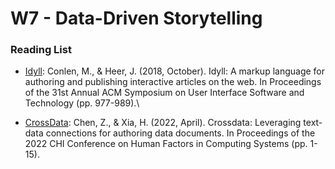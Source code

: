 # W7 - Data-Driven Storytelling

### Reading List

* [Idyll](https://idyll-lang.org/docs): Conlen, M., & Heer, J. (2018, October). Idyll: A markup language for authoring and publishing interactive articles on the web. In Proceedings of the 31st Annual ACM Symposium on User Interface Software and Technology (pp. 977-989).\

* [CrossData](https://creativity.ucsd.edu/crossdata): Chen, Z., & Xia, H. (2022, April). Crossdata: Leveraging text-data connections for authoring data documents. In Proceedings of the 2022 CHI Conference on Human Factors in Computing Systems (pp. 1-15).
